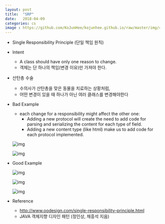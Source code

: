 ```yaml
---
layout: post
title:  "SRP"
date:   2018-04-09
categories: cs
image : https://github.com/KoJunHee/kojunhee.github.io/raw/master/img/cs_img.jpg
---
```


- Single Responsibility Principle (단일 책임 원칙)


- Intent

  - A class should have only one reason to change.
  - 객체는 단 하나의 책임(변경 이유)만 가져야 한다.
- 산탄총 수술
  - 수의사가 산탄총을 맞은 동물을 치료하는 상황처럼,
  - 어떤 변경이 있을 때 하나가 아닌 여러 클래스를 변경해야한다


- Bad Example

  - each change for a responsibility might affect the other one:
    - Adding a new protocol will create the need to add code for parsing and serializing the content for each type of field.
    - Adding a new content type (like html) make us to add code for each protocol implemented.

  ![img](https://github.com/KoJunHee/kojunhee.github.io/raw/master/img/srpp01.png)

  ![img](https://github.com/KoJunHee/kojunhee.github.io/raw/master/img/srpp02.png)

- Good Example

  ![img](https://github.com/KoJunHee/kojunhee.github.io/raw/master/img/srpp03.png)

  ![img](https://github.com/KoJunHee/kojunhee.github.io/raw/master/img/srpp04.png)

  ![img](https://github.com/KoJunHee/kojunhee.github.io/raw/master/img/srpp05.png)


- Reference
  - <http://www.oodesign.com/single-responsibility-principle.html>
  - JAVA 객체지향 디자인 패턴 (정인상, 채흥석 지음)





